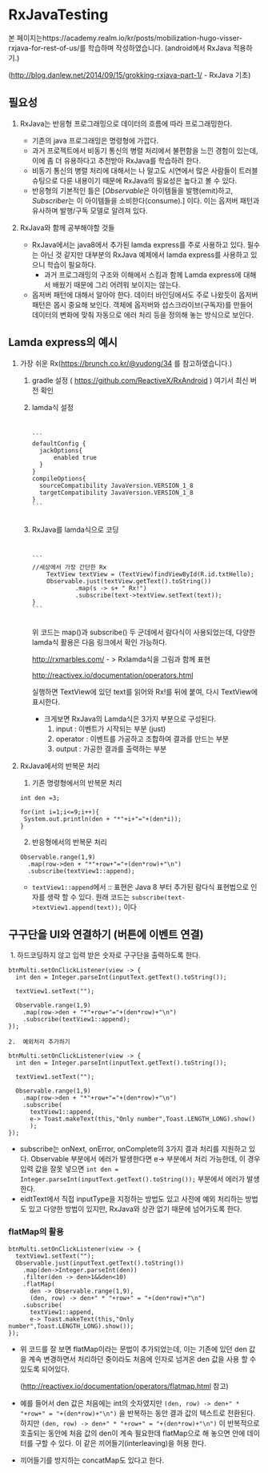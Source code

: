 # RxJavaTesting

본 페이지는https://academy.realm.io/kr/posts/mobilization-hugo-visser-rxjava-for-rest-of-us/를 학습하며 작성하였습니다. (android에서 RxJava 적용하기.)

(http://blog.danlew.net/2014/09/15/grokking-rxjava-part-1/ - RxJava 기초)



## 필요성

1. RxJava는 반응형 프로그래밍으로 데이터의 흐름에 따라 프로그래밍한다.

   * 기존의 java 프로그래밍은 명령형에 가깝다.
   * 과거 프로젝트에서 비동기 통신의 병렬 처리에서 불편함을 느낀 경험이 있는데, 이에 좀 더 유용하다고 추천받아 RxJava를 학습하려 한다.
   * 비동기 통신의 병렬 처리에 대해서는 나 말고도 시연에서 많은 사람들이 트러블 슈팅으로 다룬 내용이기 때문에 RxJava의 필요성은 높다고 볼 수 있다.
   * 반응형의 기본적인 틀은 [*Observable*은 아이템들을 발행(emit)하고, *Subscriber*는 이 아이템들을 소비한다(consume).] 이다. 이는 <a herf=https://ko.wikipedia.org/wiki/%EC%98%B5%EC%84%9C%EB%B2%84_%ED%8C%A8%ED%84%B4>옵저버 패턴</a>과 유사하며 발행/구독 모델로 알려져 있다.<br>
2. RxJava와 함께 공부해야할 것들

   * RxJava에서는 java8에서 추가된 lamda express를 주로 사용하고 있다. 필수는 아닌 것 같지만 대부분의 RxJava 예제에서 lamda express를 사용하고 있으니 학습이 필요하다. 
     * 과거 프로그래밍의 구조와 이해에서 스킴과 함께 Lamda express에 대해서 배웠기 때문에 그리 어려워 보이지는 않는다.
   * 옵저버 패턴에 대해서 알아야 한다. 데이터 바인딩에서도 주로 나왔듯이 옵저버 패턴은 몹시 중요해 보인다. 객체에 옵저버와 섭스크라이브(구독자)를 만들어 데이터의 변화에 맞춰 자동으로 에러 처리 등을 정의해 놓는 방식으로 보인다.<br>

## Lamda express의 예시

1. 가장 쉬운 Rx(https://brunch.co.kr/@yudong/34 를 참고하였습니다.)

   1. gradle 설정 ( https://github.com/ReactiveX/RxAndroid ) 여기서 최신 버전 확인

   2. lamda식 설정

      <pre><code>

      ```
      defaultConfig {
        jackOptions{
        	enabled true
        }
      }
      compileOptions{
        sourceCompatibility JavaVersion.VERSION_1_8
        targetCompatibility JavaVersion.VERSION_1_8
      }
      ```

      </code></pre>

   3. RxJava를 lamda식으로 코딩

      <pre><code>

      ```
      //세상에서 가장 간단한 Rx
          TextView textView = (TextView)findViewById(R.id.txtHello);
          Observable.just(textView.getText().toString())
                  .map(s -> s+ " Rx!")
                  .subscribe(text->textView.setText(text));
      }
      ```

      </code></pre>

      위 코드는 map()과 subscribe() 두 군데에서 람다식이 사용되었는데, 다양한 lamda식 활용은 다음 링크에서 확인 가능하다.

      http://rxmarbles.com/ - > Rxlamda식을 그림과 함께 표현

      http://reactivex.io/documentation/operators.html

      실행하면 TextView에 있던 text를 읽어와 Rx!를 뒤에 붙여, 다시 TextView에 표시한다.

      * 크게보면 RxJava의 Lamda식은 3가지 부분으로 구성된다.
        1. input : 이벤트가 시작되는 부분 (just)
        2. operator : 이벤트를 가공하고 조합하여 결과를 만드는 부분
        3. output : 가공한 결과를 출력하는 부분<br>

2. RxJava에서의 반복문 처리

   1. 기존 명령형에서의 반복문 처리

   ```
   int den =3;

   for(int i=1;i<=9;i++){
   	System.out.println(den + "*"+i+"="+(den*i));
   }
   ```

   2. 반응형에서의 반복문 처리

   ```
   Observable.range(1,9)
     .map(row->den + "*"+row+"="+(den*row)+"\n")
     .subscribe(textView1::append);
   ```

   - `textView1::append`에서 :: 표현은 Java 8 부터 추가된 람다식 표현법으로 인자를 생략 할 수 있다. 원래 코드는 `subscribe(text->textView1.append(text));` 이다<br>

## 구구단을 UI와 연결하기 (버튼에 이벤트 연결)

​	1. 하드코딩하지 않고 입력 받은 숫자로 구구단을 출력하도록 한다.

```
btnMulti.setOnClickListener(view -> {
  int den = Integer.parseInt(inputText.getText().toString());

  textView1.setText("");

  Observable.range(1,9)
    .map(row->den + "*"+row+"="+(den*row)+"\n")
    .subscribe(textView1::append);
});
```

 	2.  예외처리 추가하기

```
btnMulti.setOnClickListener(view -> {
  int den = Integer.parseInt(inputText.getText().toString());

  textView1.setText("");

  Observable.range(1,9)
    .map(row->den + "*"+row+"="+(den*row)+"\n")
    .subscribe(
      textView1::append,
      e-> Toast.makeText(this,"Only number",Toast.LENGTH_LONG).show()
      );
});
```

- subscribe는 onNext, onError, onComplete의 3가지 결과 처리를 지원하고 있다. Observable 부분에서 에러가 발생한다면 e-> 부분에서 처리 가능한데, 이 경우 입력 값을 잘못 넣으면 `int den = Integer.parseInt(inputText.getText().toString());` 부분에서 에러가 발생한다.
- eidtText에서 직접 inputType을 지정하는 방법도 있고 사전에 예외 처리하는 방법도 있고 다양한 방법이 있지만, RxJava와 상관 없기 때문에 넘어가도록 한다.

### flatMap의 활용

```
btnMulti.setOnClickListener(view -> {
  textView1.setText("");
  Observable.just(inputText.getText().toString())
    .map(den->Integer.parseInt(den))
    .filter(den -> den>1&&den<10)
    .flatMap(
      den -> Observable.range(1,9),
      (den, row) -> den+" * "+row+" = "+(den*row)+"\n")
    .subscribe(
      textView1::append,
      e-> Toast.makeText(this,"Only number",Toast.LENGTH_LONG).show());
});
```

* 위 코드를 잘 보면 flatMap이라는 문법이 추가되었는데, 이는 기존에 있던 den 값을 계속 변경하면서 처리하던 중이라도 처음에 인자로 넘겨온 den 값을 사용 할 수 있도록 되어있다. 

  (http://reactivex.io/documentation/operators/flatmap.html 참고)

* 예를 들어서 den 값은 처음에는 int의 숫자였지만 `(den, row) -> den+" * "+row+" = "+(den*row)+"\n")` 을 반복하는 동안 결과 값의 텍스트로 전환된다. 하지만 `(den, row) -> den+" * "+row+" = "+(den*row)+"\n")` 이 반복적으로 호출되는 동안에 처음 값의 den이 계속 필요한데 flatMap으로 해 놓으면 안에 데이터를 구할 수 있다. 이 같은 끼어들기(interleaving)을 허용 한다.

* 끼어들기를 방지하는 concatMap도 있다고 한다.